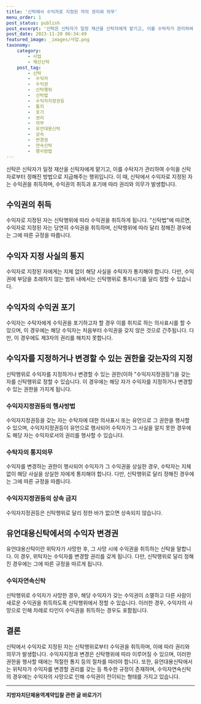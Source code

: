 ```yaml
---
title: '신탁에서 수익자로 지정된 자의 권리와 의무'
menu_order: 1
post_status: publish
post_excerpt: '신탁은 신탁자가 일정 재산을 신탁자에게 맡기고, 이를 수탁자가 관리하여 수익을 신탁자로부터 정해진 방법으로 지급해주는 행위입니다. 이 때, 신탁에서 수익자로 지정된 자는 수익권을 취득하며, 수익권의 취득과 포기에 따라 권리와 의무가 발생합니다.'
post_date: 2023-11-20 06:34:49
featured_image: _images/사업.png
taxonomy:
    category:
        - 사업
        - 재산신탁
    post_tag:
        - 신탁
        -  수익자
        -  수익권
        -  신탁행위
        -  신탁법
        -  수익자지정권등
        -  통지
        -  포기
        -  권리
        -  의무
        -  유언대용신탁
        -  상속
        -  변경권
        -  연속신탁
        -  행사방법
---
```



신탁은 신탁자가 일정 재산을 신탁자에게 맡기고, 이를 수탁자가 관리하여 수익을 신탁자로부터 정해진 방법으로 지급해주는 행위입니다. 이 때, 신탁에서 수익자로 지정된 자는 수익권을 취득하며, 수익권의 취득과 포기에 따라 권리와 의무가 발생합니다.

## 수익권의 취득

수익자로 지정된 자는 신탁행위에 따라 수익권을 취득하게 됩니다. "신탁법"에 따르면, 수익자로 지정된 자는 당연히 수익권을 취득하며, 신탁행위에 따라 달리 정해진 경우에는 그에 따른 규정을 따릅니다.

## 수익자 지정 사실의 통지

수익자로 지정된 자에게는 지체 없이 해당 사실을 수탁자가 통지해야 합니다. 다만, 수익권에 부담을 초래하지 않는 범위 내에서는 신탁행위로 통지시기를 달리 정할 수 있습니다.

## 수익자의 수익권 포기

수익자는 수탁자에게 수익권을 포기하고자 할 경우 이를 취지로 하는 의사표시를 할 수 있으며, 이 경우에는 해당 수익자는 처음부터 수익권을 갖지 않은 것으로 간주됩니다. 다만, 이 경우에도 제3자의 권리를 해치지 못합니다.

## 수익자를 지정하거나 변경할 수 있는 권한을 갖는자의 지정

신탁행위로 수익자를 지정하거나 변경할 수 있는 권한(이하 "수익자지정권등")을 갖는 자를 신탁행위로 정할 수 있습니다. 이 경우에는 해당 자가 수익자를 지정하거나 변경할 수 있는 권한을 가지게 됩니다.

### 수익자지정권등의 행사방법

수익자지정권등을 갖는 자는 수탁자에 대한 의사표시 또는 유언으로 그 권한을 행사할 수 있으며, 수익자지정권등이 유언으로 행사되어 수탁자가 그 사실을 알지 못한 경우에도 해당 자는 수익자로서의 권리를 행사할 수 있습니다.

### 수탁자의 통지의무

수익자를 변경하는 권한이 행사되어 수익자가 그 수익권을 상실한 경우, 수탁자는 지체 없이 해당 사실을 상실한 자에게 통지해야 합니다. 다만, 신탁행위로 달리 정해진 경우에는 그에 따른 규정을 따릅니다.

### 수익자지정권등의 상속 금지

수익자지정권등은 신탁행위로 달리 정한 바가 없으면 상속되지 않습니다.

## 유언대용신탁에서의 수익자 변경권

유언대용신탁이란 위탁자가 사망한 후, 그 사망 시에 수익권을 취득하는 신탁을 말합니다. 이 경우, 위탁자는 수익자를 변경할 권리를 갖게 됩니다. 다만, 신탁행위로 달리 정해진 경우에는 그에 따른 규정을 따르게 됩니다.

### 수익자연속신탁

신탁행위로 수익자가 사망한 경우, 해당 수익자가 갖는 수익권이 소멸하고 다른 사람이 새로운 수익권을 취득하도록 신탁행위에서 정할 수 있습니다. 이러한 경우, 수익자의 사망으로 인해 차례로 타인이 수익권을 취득하는 경우도 포함됩니다.

## 결론

신탁에서 수익자로 지정된 자는 신탁행위로부터 수익권을 취득하며, 이에 따라 권리와 의무가 발생합니다. 수익자지정과 변경은 신탁행위에 따라 이루어질 수 있으며, 이러한 권한을 행사할 때에는 적절한 통지 등의 절차를 따라야 합니다. 또한, 유언대용신탁에서는 위탁자가 수익자를 변경할 권리를 갖는 등 특수한 규정이 존재하며, 수익자연속신탁의 경우에는 수익자의 사망으로 인해 수익권이 전이되는 형태를 가지고 있습니다.
<!-- wp:separator -->
<hr class="wp-block-separator has-alpha-channel-opacity"/>
<!-- /wp:separator -->

<!-- wp:group {"backgroundColor":"base","layout":{"type":"constrained"}} -->
<div class="wp-block-group has-base-background-color has-background"><!-- wp:paragraph {"align":"center","fontSize":"medium"} -->
<p class="has-text-align-center has-large-font-size"><strong>지방자치단체용역계약입찰 관련 글 바로가기</strong></p>
<!-- /wp:paragraph -->


<!-- wp:latest-posts
{"categories":[{"id":7150,"count":19,"description":"","link":"https://uknowlaw.com/category/%ec%a7%80%eb%b0%a9%ec%9e%90%ec%b9%98%eb%8b%a8%ec%b2%b4%ec%9a%a9%ec%97%ad%ea%b3%84%ec%95%bd%ec%9e%85%ec%b0%b0/","name":"지방자치단체용역계약입찰","slug":"지방자치단체용역계약입찰","taxonomy":"category","parent":0,"meta":[],"_links":{"self":[{"href":"https://uknowlaw.com/wp-json/wp/v2/categories/7150"}],"collection":[{"href":"https://uknowlaw.com/wp-json/wp/v2/categories"}],"about":[{"href":"https://uknowlaw.com/wp-json/wp/v2/taxonomies/category"}],"wp:post_type":[{"href":"https://uknowlaw.com/wp-json/wp/v2/posts?categories=7150"}],"curies":[{"name":"wp","href":"https://api.w.org/{rel}","templated":true}]}}],"postsToShow":100,"excerptLength":28,"postLayout":"grid","columns":2,"featuredImageAlign":"left","featuredImageSizeSlug":"large","fontSize":"small"} /--></div>
<!-- /wp:group -->